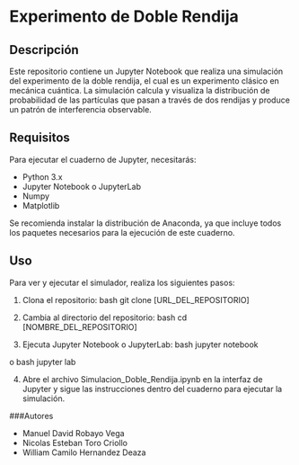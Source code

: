 
# Experimento de Doble Rendija 

## Descripción

Este repositorio contiene un Jupyter Notebook que realiza una simulación del experimento de la doble rendija, el cual es un experimento clásico en mecánica cuántica. La simulación calcula y visualiza la distribución de probabilidad de las partículas que pasan a través de dos rendijas y produce un patrón de interferencia observable.


## Requisitos

Para ejecutar el cuaderno de Jupyter, necesitarás:

- Python 3.x
- Jupyter Notebook o JupyterLab
- Numpy
- Matplotlib

Se recomienda instalar la distribución de Anaconda, ya que incluye todos los paquetes necesarios para la ejecución de este cuaderno.


## Uso

Para ver y ejecutar el simulador, realiza los siguientes pasos:

1. Clona el repositorio:
bash
git clone [URL_DEL_REPOSITORIO]


2. Cambia al directorio del repositorio:
bash
cd [NOMBRE_DEL_REPOSITORIO]


3. Ejecuta Jupyter Notebook o JupyterLab:
bash
jupyter notebook

o
bash
jupyter lab


4. Abre el archivo Simulacion_Doble_Rendija.ipynb en la interfaz de Jupyter y sigue las instrucciones dentro del cuaderno para ejecutar la simulación.

###Autores
- Manuel David Robayo Vega
- Nicolas Esteban Toro Criollo
- William Camilo Hernandez Deaza
